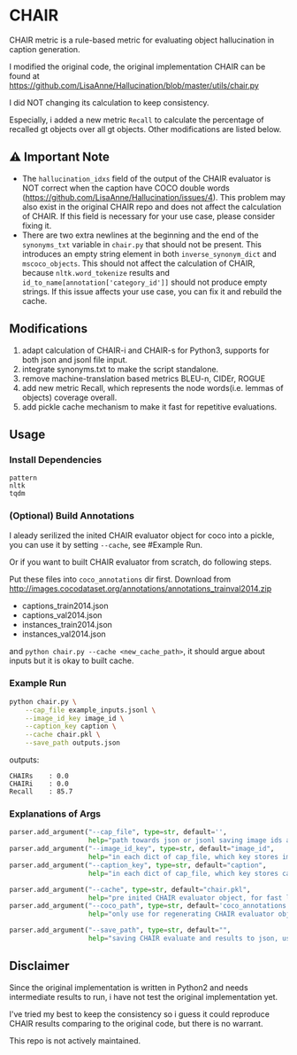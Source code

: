 # CHAIR 

CHAIR metric is a rule-based metric for evaluating object hallucination in caption generation.

I modified the original code, the original implementation CHAIR can be found at https://github.com/LisaAnne/Hallucination/blob/master/utils/chair.py 

I did NOT changing its calculation to keep consistency.

Especially, i added a new metric `Recall` to calculate the percentage of recalled gt objects over all gt objects. Other modifications are listed below.

## ⚠️ Important Note

- The `hallucination_idxs` field of the output of the CHAIR evaluator is NOT correct when the caption have COCO double words (https://github.com/LisaAnne/Hallucination/issues/4). This problem may also exist in the original CHAIR repo and does not affect the calculation of CHAIR. If this field is necessary for your use case, please consider fixing it.
- There are two extra newlines at the beginning and the end of the `synonyms_txt` variable in `chair.py` that should not be present. This introduces an empty string element in both `inverse_synonym_dict` and `mscoco_objects`. This should not affect the calculation of CHAIR, because `nltk.word_tokenize` results and `id_to_name[annotation['category_id']]` should not produce empty strings. If this issue affects your use case, you can fix it and rebuild the cache.


## Modifications

1. adapt calculation of CHAIR-i and CHAIR-s for Python3, supports for both json and jsonl file input.
2. integrate synonyms.txt to make the script standalone.
3. remove machine-translation based metrics BLEU-n, CIDEr, ROGUE
4. add new metric Recall, which represents the node words(i.e. lemmas of objects) coverage overall.
5. add pickle cache mechanism to make it fast for repetitive evaluations.


## Usage

### Install Dependencies

```
pattern
nltk
tqdm
```

### (Optional) Build Annotations

I aleady serilized the inited CHAIR evaluator object for coco into a pickle, you can use it by setting `--cache`, see #Example Run.


Or if you want to built CHAIR evaluator from scratch, do following steps.

Put these files into `coco_annotations` dir first. Download from http://images.cocodataset.org/annotations/annotations_trainval2014.zip 

- captions_train2014.json
- captions_val2014.json
- instances_train2014.json
- instances_val2014.json

and `python chair.py --cache <new_cache_path>`, it should argue about inputs but it is okay to built cache.

### Example Run

```bash
python chair.py \
    --cap_file example_inputs.jsonl \
    --image_id_key image_id \
    --caption_key caption \
    --cache chair.pkl \
    --save_path outputs.json
```

outputs:
```
CHAIRs    : 0.0
CHAIRi    : 0.0
Recall    : 85.7
```

### Explanations of Args

```python
parser.add_argument("--cap_file", type=str, default='',
                    help="path towards json or jsonl saving image ids and their captions in list of dict.")
parser.add_argument("--image_id_key", type=str, default="image_id",
                    help="in each dict of cap_file, which key stores image id of coco.")
parser.add_argument("--caption_key", type=str, default="caption",
                    help="in each dict of cap_file, which key stores caption of the image.")

parser.add_argument("--cache", type=str, default="chair.pkl",
                    help="pre inited CHAIR evaluator object, for fast loading.")
parser.add_argument("--coco_path", type=str, default='coco_annotations',
                    help="only use for regenerating CHAIR evaluator object, will be ignored if uses cached evaluator.")

parser.add_argument("--save_path", type=str, default="",
                    help="saving CHAIR evaluate and results to json, useful for debugging the caption model.")
```

## Disclaimer

Since the original implementation is written in Python2 and needs intermediate results to run, i have not test the original implementation yet. 

I've tried my best to keep the consistency so i guess it could reproduce CHAIR results comparing to the original code, but there is no warrant.

This repo is not actively maintained.
